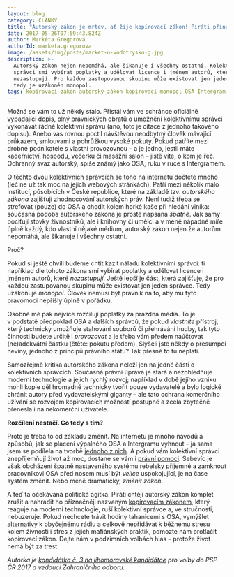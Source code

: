 ```yaml
---
layout: blog
category: CLANKY
title: "Autorský zákon je mrtev, ať žije kopírovací zákon! Piráti přináší řešení v\_boji s OSA"
date: 2017-05-26T07:59:43.824Z
author: Markéta Gregorová
authorId: marketa.gregorova
image: /assets/img/posts/market-u-vodotrysku-g.jpg
description: >-
  Autorský zákon nejen nepomáhá, ale šikanuje i všechny ostatní. Kolektivní
  správci smí vybírat poplatky a udělovat licence i jménem autorů, které
  nezastupují. Pro každou zastupovanou skupinu může existovat jen jeden správce,
  tedy je uzákoněn monopol.
tags: kopírovací-zákon autorský-zákon kopírovací-monopol OSA Intergram
---
```

Možná se vám to už někdy stalo. Přistál vám ve schránce oficiálně vypadající dopis, plný právnických obratů o umožnění kolektivnímu správci vykonávat řádně kolektivní správu (ano, toto je citace z jednoho takového dopisu). Anebo vás rovnou poctil návštěvou neodbytný člověk mávající průkazem, smlouvami a pohrůžkou vysoké pokuty. Pokud patříte mezi drobné podnikatele s vlastní provozovnou – a je jedno, jestli máte kadeřnictví, hospodu, večerku či masážní salon – jistě víte, o kom je řeč. Ochranný svaz autorský, spíše známý jako OSA, ruku v ruce s Intergramem.

O těchto dvou kolektivních správcích se toho na internetu dočtete mnoho (leč ne už tak moc na jejich webových stránkách). Patří mezi několik málo institucí, působících v České republice, které na základě tzv. *autorského zákona* zajišťují zhodnocování autorských práv. Není tudíž třeba se strefovat (pouze) do OSA a chodit kolem horké kaše při hledání viníka: současná podoba autorského zákona je prostě napsána *špatně*. Jak samy pociťují stovky živnostníků, ale i knihovny či umělci a v méně nápadné míře úplně každý, kdo vlastní nějaké médium, autorský zákon nejen že autorům nepomáhá, ale šikanuje i všechny ostatní.

Proč?

Pokud si ještě chvíli budeme chtít kazit náladu kolektivními správci: ti například dle tohoto zákona smí vybírat poplatky a udělovat licence i jménem autorů, které *nezastupují*. Ještě lepší je část, která zajišťuje, že pro každou zastupovanou skupinu může existovat jen jeden správce. Tedy uzákoňuje *monopol*. Člověk nemusí být právník na to, aby mu tyto pravomoci nepřišly úplně v pořádku.

Osobně mě pak nejvíce rozčilují poplatky za prázdná média. To je v podstatě předpoklad OSA a dalších správců, že pokud *vlastníte* přístroj, který technicky umožňuje stahování souborů či přehrávání hudby, tak tyto činnosti budete určitě i *provozovat* a je třeba vám předem naúčtovat (ne)adekvátní částku (čtěte: pokutu předem). Slyšeli jste někdy o presumpci neviny, jednoho z principů právního státu? Tak přesně to tu neplatí.

Samozřejmě kritika autorského zákona neleží jen na jedné části o kolektivních správcích. Současná právní úprava je stará a nezohledňuje moderní technologie a jejich rychlý rozvoj; například v době jejího vzniku mohli kopie děl hromadně technicky tvořit pouze vydavatelé a bylo logické chránit autory před vydavatelskými giganty – ale tato ochrana komerčního užívání se rozvojem kopírovacích možností postupně a zcela zbytečně přenesla i na nekomerční uživatele.

**Rozčílení nestačí. Co tedy s tím?**

Proto je třeba to od základu změnit. Na internetu je mnoho návodů a způsobů, jak se placení výpalného OSA a Intergramu vyhnout – já sama jsem se podílela na tvorbě [jednoho z nich](https://wiki.pirati.cz/hudba/start). A pokud vám kolektivní správci znepříjemňují život až moc, dostane se vám i [právní pomoci](https://wiki.pirati.cz/valkaskolektivnimispravci). Sebevíc je však obcházení špatně nastaveného systému rebelsky příjemné a zamknout pracovníkovi OSA před nosem musí být *velice* uspokojující, je na čase systém změnit. Nebo méně dramaticky, *změnit zákon*.

A teď ta očekávaná politická agitka. Piráti chtějí autorský zákon komplet zrušit a nahradit ho příznačněji nazvaným [kopírovacím zákonem](https://wiki.pirati.cz/kci/zpuv), který reaguje na moderní technologie, ruší kolektivní správce a, ve stručnosti, nebuzeruje. Pokud nechcete trávit hodiny tahanicemi s OSA, vymýšlet alternativy k obyčejnému rádiu a celkově nepřidávat k běžnému stresu kolem živnosti i stres z jejich mafiánských praktik, pomozte nám protlačit kopírovací zákon. Dejte nám v podzimních volbách hlas – protože život nemá být za trest.

*Autorka je [kandidátka č. 3 na jihomoravské kandidátce](https://jihomoravsky.pirati.cz/lide/marketa-gregorova/) pro volby do PSP ČR 2017 a vedoucí Zahraničního odboru.*

